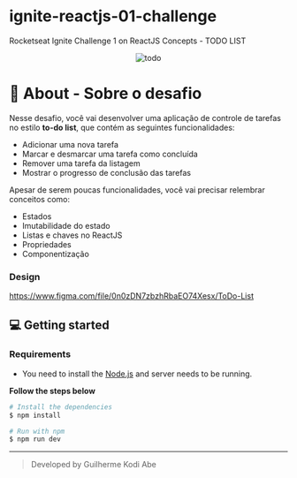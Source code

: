 # ignite-reactjs-01-challenge
Rocketseat Ignite Challenge 1 on ReactJS Concepts - TODO LIST


<div align="center" margin-top="60px" >
  <img src="https://i.imgur.com/LBoAYGT.png" alt="todo" />
</div>

# 🚀 About - Sobre o desafio

Nesse desafio, você vai desenvolver uma aplicação de controle de tarefas no estilo **to-do list**, que contém as seguintes funcionalidades:

- Adicionar uma nova tarefa
- Marcar e desmarcar uma tarefa como concluída
- Remover uma tarefa da listagem
- Mostrar o progresso de conclusão das tarefas

Apesar de serem poucas funcionalidades, você vai precisar relembrar conceitos como:

- Estados
- Imutabilidade do estado
- Listas e chaves no ReactJS
- Propriedades
- Componentização

### Design
https://www.figma.com/file/0n0zDN7zbzhRbaEO74Xesx/ToDo-List

## 💻 Getting started

### Requirements

- You need to install the [Node.js](https://nodejs.org/en/download/) and server needs to be running.

**Follow the steps below**

```bash
# Install the dependencies
$ npm install

# Run with npm
$ npm run dev
```

---
<blockquote>
    Developed by Guilherme Kodi Abe
</blockquote>
